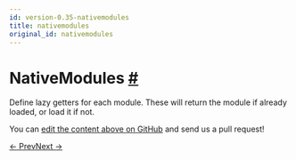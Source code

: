 ```yaml
---
id: version-0.35-nativemodules
title: nativemodules
original_id: nativemodules
---
```

<a id="content"></a><h1><a class="anchor" name="nativemodules"></a>NativeModules <a class="hash-link" href="docs/nativemodules.html#nativemodules">#</a></h1><div><div><p>Define lazy getters for each module.
These will return the module if already loaded, or load it if not.</p></div></div><p class="edit-page-block">You can <a target="_blank" href="https://github.com/facebook/react-native/blob/master/Libraries/BatchedBridge/BatchedBridgedModules/NativeModules.js">edit the content above on GitHub</a> and send us a pull request!</p><div class="docs-prevnext"><a class="docs-prev" href="docs/nativemethodsmixin.html#content">← Prev</a><a class="docs-next" href="docs/netinfo.html#content">Next →</a></div>